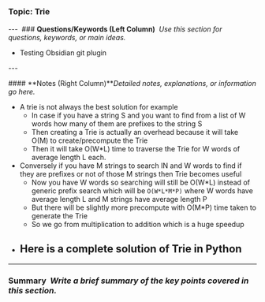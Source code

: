 ## 
### Topic: Trie
--- 
### **Questions/Keywords (Left Column)**  
*Use this section for questions, keywords, or main ideas.*

- Testing Obsidian git plugin


--- 


#### **Notes (Right Column)***Detailed notes, explanations, or information go here.* 
- A trie is not always the best solution for example
	- In case if you have a string S and you want to find from a list of W words how many of them are prefixes to the string S 
	- Then creating a Trie is actually an overhead because it will take O(M) to create/precompute the Trie
	- Then it will take O(W*L) time to traverse the Trie for W words of average length L each. 
- Conversely if you have M strings to search IN and W words to find if they are prefixes or not of those M strings then Trie becomes useful
	- Now you have W words so searching will still be O(W*L) instead of generic prefix search which will be `O(W*L*M*P)` where W words have average length L and M strings have average length P
	- But there will be slightly more precompute with O(M*P) time taken to generate the Trie
	- So we go from multiplication to addition which is a huge speedup
- Here is a complete solution of Trie in Python
	- 

----

### Summary  *Write a brief summary of the key points covered in this section.*